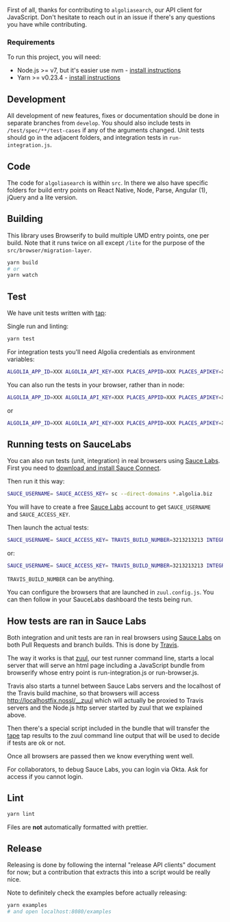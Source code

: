 First of all, thanks for contributing to `algoliasearch`, our API client for JavaScript. Don't hesitate to reach out in an issue if there's any questions you have while contributing.

### Requirements

To run this project, you will need:

- Node.js >= v7, but it's easier use nvm - [install instructions](https://github.com/creationix/nvm#install-script)
- Yarn >= v0.23.4 - [install instructions](https://yarnpkg.com/en/docs/install#alternatives-tab)

## Development

All development of new features, fixes or documentation should be done in separate branches from `develop`. You should also include tests in `/test/spec/**/test-cases` if any of the arguments changed. Unit tests should go in the adjacent folders, and integration tests in `run-integration.js`.

## Code

The code for `algoliasearch` is within `src`. In there we also have specific folders for build entry points on React Native, Node, Parse, Angular (1), jQuery and a lite version.

## Building

This library uses Browserify to build multiple UMD entry points, one per build. Note that it runs twice on all except `/lite` for the purpose of the `src/browser/migration-layer`.

```sh
yarn build
# or
yarn watch
```

## Test

We have unit tests written with [tap](https://github.com/tapjs/node-tap):

Single run and linting:

```sh
yarn test
```

For integration tests you'll need Algolia credentials as environment variables:

```sh
ALGOLIA_APP_ID=XXX ALGOLIA_API_KEY=XXX PLACES_APPID=XXX PLACES_APIKEY=XXX node test/run-integration.js
```

You can also run the tests in your browser, rather than in node:

```sh
ALGOLIA_APP_ID=XXX ALGOLIA_API_KEY=XXX PLACES_APPID=XXX PLACES_APIKEY=XXX yarn dev
```

or

```sh
ALGOLIA_APP_ID=XXX ALGOLIA_API_KEY=XXX PLACES_APPID=XXX PLACES_APIKEY=XXX yarn dev-integration
```

## Running tests on SauceLabs

You can also run tests (unit, integration) in real browsers using [Sauce Labs](https://saucelabs.com/).
First you need to [download and install Sauce Connect](https://wiki.saucelabs.com/display/DOCS/Sauce+Connect+Proxy).

Then run it this way:

```sh
SAUCE_USERNAME= SAUCE_ACCESS_KEY= sc --direct-domains *.algolia.biz
```

You will have to create a free [Sauce Labs](https://saucelabs.com/) account to get `SAUCE_USERNAME` and `SAUCE_ACCESS_KEY`.

Then launch the actual tests:

```sh
SAUCE_USERNAME= SAUCE_ACCESS_KEY= TRAVIS_BUILD_NUMBER=3213213213 INTEGRATION_TEST_APPID=test INTEGRATION_TEST_API_KEY= PLACES_APPID=places PLACES_APIKEY= ./scripts/test-browser
```

or:

```sh
SAUCE_USERNAME= SAUCE_ACCESS_KEY= TRAVIS_BUILD_NUMBER=3213213213 INTEGRATION_TEST_APPID=test INTEGRATION_TEST_API_KEY= PLACES_APPID=places PLACES_APIKEY= ./scripts/test-integration
```

`TRAVIS_BUILD_NUMBER` can be anything.

You can configure the browsers that are launched in `zuul.config.js`. You can then follow in your SauceLabs dashboard the tests being run.

## How tests are ran in Sauce Labs

Both integration and unit tests are ran in real browsers using [Sauce Labs](https://saucelabs.com/) on both Pull Requests and branch builds. This is done by [Travis](https://travis-ci.com/).

The way it works is that [zuul](https://github.com/defunctzombie/zuul), our test runner command line, starts a local server that will serve an html page including a JavaScript bundle from browserify whose entry point is run-integration.js or run-browser.js.

Travis also starts a tunnel between Sauce Labs servers and the localhost of the Travis build machine, so that browsers will access http://localhostfix.nossl/__zuul which will actually be proxied to Travis servers and the Node.js http server started by zuul that we explained above.

Then there's a special script included in the bundle that will transfer the [tape](https://github.com/substack/tape) tap results to the zuul command line output that will be used to decide if tests are ok or not.

Once all browsers are passed then we know everything went well.

For collaborators, to debug Sauce Labs, you can login via Okta. Ask for access if you cannot login.

## Lint

```sh
yarn lint
```

Files are __not__ automatically formatted with prettier.

## Release

Releasing is done by following the internal "release API clients" document for now; but a contribution that extracts this into a script would be really nice. 

Note to definitely check the examples before actually releasing:

```sh
yarn examples
# and open localhost:8080/examples
```
